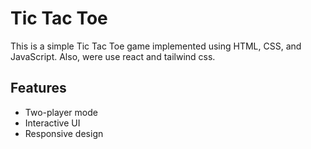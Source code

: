 # Tic Tac Toe

This is a simple Tic Tac Toe game implemented using HTML, CSS, and JavaScript. Also, were use react and tailwind css.

## Features

- Two-player mode
- Interactive UI
- Responsive design


